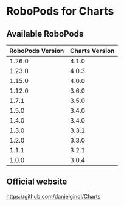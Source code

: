 # RoboPods for Charts

## Available RoboPods

| RoboPods Version | Charts Version |
|------------------|----------------|
| 1.26.0           | 4.1.0          |
| 1.23.0           | 4.0.3          |
| 1.15.0           | 4.0.0          |
| 1.12.0           | 3.6.0          |
| 1.7.1            | 3.5.0          |
| 1.5.0            | 3.4.0          |
| 1.4.0            | 3.4.0          |
| 1.3.0            | 3.3.1          |
| 1.2.0            | 3.3.0          |
| 1.1.1            | 3.2.1          |
| 1.0.0            | 3.0.4          |

## Official website

https://github.com/danielgindi/Charts